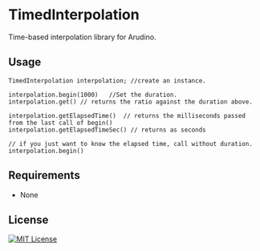 # TimedInterpolation
Time-based interpolation library for Arudino.  


## Usage
```
TimedInterpolation interpolation; //create an instance.

interpolation.begin(1000)   //Set the duration.
interpolation.get() // returns the ratio against the duration above.

interpolation.getElapsedTime()  // returns the milliseconds passed from the last call of begin()
interpolation.getElapsedTimeSec() // returns as seconds

// if you just want to know the elapsed time, call without duration.
interpolation.begin()   
```

## Requirements
- None

## License
[![MIT License](http://img.shields.io/badge/license-MIT-blue.svg?style=flat)](LICENSE)